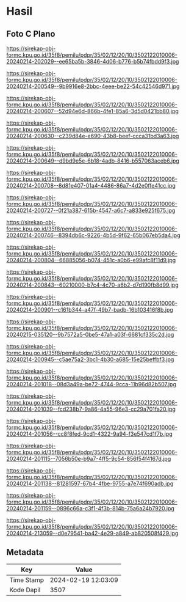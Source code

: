 # Hasil

## Foto C Plano

https://sirekap-obj-formc.kpu.go.id/35f8/pemilu/pdpr/35/02/12/20/10/3502122010006-20240214-202029--ee65ba5b-3846-4d06-b776-b5b74fbdd9f3.jpg

https://sirekap-obj-formc.kpu.go.id/35f8/pemilu/pdpr/35/02/12/20/10/3502122010006-20240214-200549--9b9916e8-2bbc-4eee-be22-54c42546d971.jpg

https://sirekap-obj-formc.kpu.go.id/35f8/pemilu/pdpr/35/02/12/20/10/3502122010006-20240214-200607--52d94e6d-866b-4fe1-85a6-3d5d0421bb80.jpg

https://sirekap-obj-formc.kpu.go.id/35f8/pemilu/pdpr/35/02/12/20/10/3502122010006-20240214-200630--c239d84e-e690-43b8-beef-ccca31bd3a63.jpg

https://sirekap-obj-formc.kpu.go.id/35f8/pemilu/pdpr/35/02/12/20/10/3502122010006-20240214-200649--d9bd9e5e-6b18-4adb-8416-b557063aceb6.jpg

https://sirekap-obj-formc.kpu.go.id/35f8/pemilu/pdpr/35/02/12/20/10/3502122010006-20240214-200708--8d81e407-01a4-4486-86a7-4d2e0ffe41cc.jpg

https://sirekap-obj-formc.kpu.go.id/35f8/pemilu/pdpr/35/02/12/20/10/3502122010006-20240214-200727--0f21a387-615b-4547-a6c7-a833e925f675.jpg

https://sirekap-obj-formc.kpu.go.id/35f8/pemilu/pdpr/35/02/12/20/10/3502122010006-20240214-200746--8394db6c-9226-4b5d-9f62-65b067eb5da4.jpg

https://sirekap-obj-formc.kpu.go.id/35f8/pemilu/pdpr/35/02/12/20/10/3502122010006-20240214-200804--66885056-b074-451c-a0b6-e99afc8f11d9.jpg

https://sirekap-obj-formc.kpu.go.id/35f8/pemilu/pdpr/35/02/12/20/10/3502122010006-20240214-200843--60210000-b7c4-4c70-a6b2-d7d190fb8d99.jpg

https://sirekap-obj-formc.kpu.go.id/35f8/pemilu/pdpr/35/02/12/20/10/3502122010006-20240214-200901--c161b344-a47f-49b7-badb-16b103416f8b.jpg

https://sirekap-obj-formc.kpu.go.id/35f8/pemilu/pdpr/35/02/12/20/10/3502122010006-20240215-035120--9b7572a5-0be5-47a1-a03f-6681cf335c2d.jpg

https://sirekap-obj-formc.kpu.go.id/35f8/pemilu/pdpr/35/02/12/20/10/3502122010006-20240214-200945--c5ae75a2-3bc1-4b30-a685-15e25beffbf3.jpg

https://sirekap-obj-formc.kpu.go.id/35f8/pemilu/pdpr/35/02/12/20/10/3502122010006-20240214-201018--08d3a49a-be72-4744-9cca-11b96d82b507.jpg

https://sirekap-obj-formc.kpu.go.id/35f8/pemilu/pdpr/35/02/12/20/10/3502122010006-20240214-201039--fcd238b7-9a86-4a55-96e3-cc29a701fa20.jpg

https://sirekap-obj-formc.kpu.go.id/35f8/pemilu/pdpr/35/02/12/20/10/3502122010006-20240214-201056--cc8f8fed-9cd1-4322-9a94-f3e547cd1f7b.jpg

https://sirekap-obj-formc.kpu.go.id/35f8/pemilu/pdpr/35/02/12/20/10/3502122010006-20240214-201115--7056b50e-b9a7-4ff5-9c54-856f54f4167d.jpg

https://sirekap-obj-formc.kpu.go.id/35f8/pemilu/pdpr/35/02/12/20/10/3502122010006-20240214-201138--81281597-67b4-4fbe-9755-a7e74f690adb.jpg

https://sirekap-obj-formc.kpu.go.id/35f8/pemilu/pdpr/35/02/12/20/10/3502122010006-20240214-201159--0896c66a-c3f1-4f3b-814b-75a6a24b7920.jpg

https://sirekap-obj-formc.kpu.go.id/35f8/pemilu/pdpr/35/02/12/20/10/3502122010006-20240214-213059--d0e79541-ba42-4e29-a849-ab820508f429.jpg


## Metadata

| Key        | Value               |
| ---------- | ------------------- |
| Time Stamp | 2024-02-19 12:03:09 |
| Kode Dapil | 3507                |



